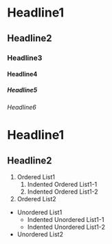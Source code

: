 # Headline1
## Headline2
### Headline3
#### Headline4
##### Headline5
###### Headline6

Headline1
=
Headline2
--

1. Ordered List1
	1. Indented Ordered List1-1
	2. Indented Ordered List1-2
2. Ordered List2

- Unordered List1
	- Indented Unordered List1-1
	- Indented Unordered List1-2
- Unordered List2